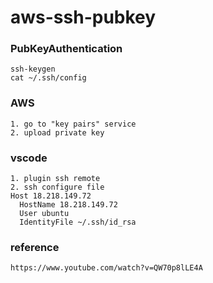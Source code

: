 # aws-ssh-pubkey
### PubKeyAuthentication
```
ssh-keygen
cat ~/.ssh/config
```
### AWS
```
1. go to "key pairs" service
2. upload private key
```
### vscode
```
1. plugin ssh remote
2. ssh configure file
Host 18.218.149.72
  HostName 18.218.149.72
  User ubuntu
  IdentityFile ~/.ssh/id_rsa
```


### reference
```
https://www.youtube.com/watch?v=QW70p8lLE4A
```
